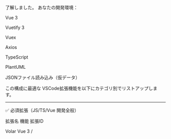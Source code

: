 了解しました。
あなたの開発環境：

Vue 3

Vuetify 3

Vuex

Axios

TypeScript

PlantUML

JSONファイル読み込み（仮データ）


この構成に最適な VSCode拡張機能を以下にカテゴリ別でリストアップします。


---

✅ 必須拡張（JS/TS/Vue 開発全般）

拡張名	機能	拡張ID

Volar	Vue 3 / <script setup> 対応の公式サポート	vue.volar
TypeScript Vue Plugin (Volar)	TypeScriptの型補完と診断強化	（Volarに統合済み）
ESLint	コードの文法チェック＋リアルタイム警告	dbaeumer.vscode-eslint
Prettier - Code Formatter	自動コード整形	esbenp.prettier-vscode



---

🎨 UI/スタイル支援（Vuetify）

拡張名	機能	拡張ID

Vuetify Snippets	Vuetify 3 の構文補完（v-container, v-btn など）	sdras.vue-vuetify-snippets



---

🔧 状態管理・API連携支援

拡張名	機能	拡張ID

Vue VSCode Snippets	mapState, mapActions などVuex補完	sdras.vue-vscode-snippets
REST Client	.http ファイルで AxiosリクエストのようにAPI検証	humao.rest-client



---

📄 JSON/仮データ開発支援

拡張名	機能	拡張ID

JSON Viewer	JSONファイルの折りたたみ・カラーリング・整形表示	tulios.json-viewer
Excel Viewer（補助的）	.csv / .tsv も扱う場合の簡易表示	GrapeCity.gc-excelviewer（任意）



---

📘 ドキュメント/設計支援（PlantUML）

拡張名	機能	拡張ID

PlantUML	UML図の記述とプレビュー（シーケンス、クラス図等）	jebbs.plantuml
※Java依存あり	PlantUML表示には Java と Graphviz が必要	公式手順参照



---

🧪 補足：おすすめ便利系

拡張名	用途	拡張ID

Path Intellisense	パス補完 (@/components/...)	christian-kohler.path-intellisense
Auto Rename Tag	<div> 書き換えたら </div> も自動変更	formulahendry.auto-rename-tag
Bracket Pair Colorizer 2	括弧の色分け	CoenraadS.bracket-pair-colorizer-2



---

✅ 導入チェックリスト（優先度順）

優先度	拡張名

⭐️⭐️⭐️	Volar、ESLint、Prettier、PlantUML
⭐️⭐️	REST Client、Vuetify Snippets、Vue Snippets
⭐️	JSON Viewer、Path Intellisense、Auto Rename Tag



---

📦 一括インストール用コマンド（例：CLI）

code --install-extension vue.volar
code --install-extension dbaeumer.vscode-eslint
code --install-extension esbenp.prettier-vscode
code --install-extension sdras.vue-vuetify-snippets
code --install-extension humao.rest-client
code --install-extension jebbs.plantuml
code --install-extension tulios.json-viewer
code --install-extension christian-kohler.path-intellisense
code --install-extension formulahendry.auto-rename-tag
code --install-extension CoenraadS.bracket-pair-colorizer-2


---

ご希望があれば…

settings.json のおすすめ設定

.eslintrc.js の雛形

vite.config.ts or vue.config.js の初期構成
…なども提供できます！必要あればお知らせください。


